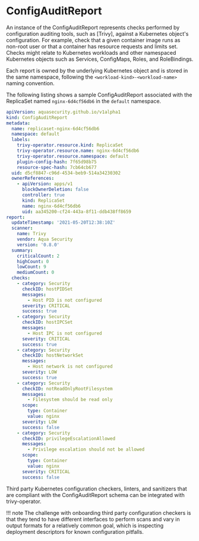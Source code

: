# ConfigAuditReport

An instance of the ConfigAuditReport represents checks performed by configuration auditing tools, such as [Trivy],
against a Kubernetes object's configuration. For example, check that a given container image runs as
non-root user or that a container has resource requests and limits set. Checks might relate to Kubernetes workloads
and other namespaced Kubernetes objects such as Services, ConfigMaps, Roles, and RoleBindings.

Each report is owned by the underlying Kubernetes object and is stored in the same namespace, following the
`<workload-kind>-<workload-name>` naming convention.

The following listing shows a sample ConfigAuditReport associated with the ReplicaSet named `nginx-6d4cf56db6` in the
`default` namespace.

```yaml
apiVersion: aquasecurity.github.io/v1alpha1
kind: ConfigAuditReport
metadata:
  name: replicaset-nginx-6d4cf56db6
  namespace: default
  labels:
    trivy-operator.resource.kind: ReplicaSet
    trivy-operator.resource.name: nginx-6d4cf56db6
    trivy-operator.resource.namespace: default
    plugin-config-hash: 7f65d98b75
    resource-spec-hash: 7cb64cb677
  uid: d5cf8847-c96d-4534-beb9-514a34230302
  ownerReferences:
    - apiVersion: apps/v1
      blockOwnerDeletion: false
      controller: true
      kind: ReplicaSet
      name: nginx-6d4cf56db6
      uid: aa345200-cf24-443a-8f11-ddb438ff8659
report:
  updateTimestamp: '2021-05-20T12:38:10Z'
  scanner:
    name: Trivy 
    vendor: Aqua Security
    version: '0.8.0'
  summary:
    criticalCount: 2
    highCount: 0
    lowCount: 9
    mediumCount: 0
  checks:
    - category: Security
      checkID: hostPIDSet
      messages:
        - Host PID is not configured
      severity: CRITICAL
      success: true
    - category: Security
      checkID: hostIPCSet
      messages:
        - Host IPC is not configured
      severity: CRITICAL
      success: true
    - category: Security
      checkID: hostNetworkSet
      messages:
        - Host network is not configured
      severity: LOW
      success: true
    - category: Security
      checkID: notReadOnlyRootFilesystem
      messages:
        - Filesystem should be read only
      scope:
        type: Container
        value: nginx
      severity: LOW
      success: false
    - category: Security
      checkID: privilegeEscalationAllowed
      messages:
        - Privilege escalation should not be allowed
      scope:
        type: Container
        value: nginx
      severity: CRITICAL
      success: false
```

Third party Kubernetes configuration checkers, linters, and sanitizers that are compliant with the ConfigAuditReport
schema can be integrated with trivy-operator.

!!! note
    The challenge with onboarding third party configuration checkers is that they tend to have different interfaces
    to perform scans and vary in output formats for a relatively common goal, which is inspecting deployment descriptors
    for known configuration pitfalls.
